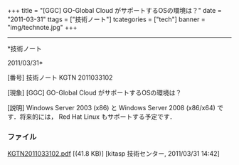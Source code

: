 ﻿+++
title = "[GGC] GO-Global Cloud がサポートするOSの環境は？"
date = "2011-03-31"
ttags = ["技術ノート"]
tcategories = ["tech"]
banner = "img/technote.jpg"
+++

-----------------------------------------------------------------------------------------------------------------------------

*技術ノート

2011/03/31*


[番号]
技術ノート KGTN 2011033102

[現象]
[GGC] GO-Global Cloud がサポートするOSの環境は？

[説明]
Windows Server 2003 (x86) と Windows Server 2008 (x86/x64)
です．将来的には， Red Hat Linux もサポートする予定です．


### ファイル

 
 


[KGTN2011033102.pdf](http://techreport.kitasp.net/attachments/download/529/KGTN2011033102.pdf)
 [(41.8 KB)] [kitasp 技術センター, 2011/03/31
14:42]


 


 

